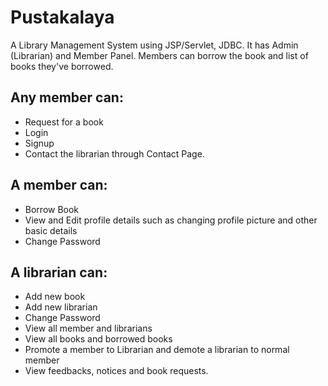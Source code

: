 # Pustakalaya
A Library Management System using JSP/Servlet, JDBC. It has Admin (Librarian) and Member Panel. Members can borrow the book and list of books they've borrowed.

## Any member can:
+ Request for a book
+ Login
+ Signup
+ Contact the librarian through Contact Page.

## A member can:
+ Borrow Book
+ View and Edit profile details such as changing profile picture and other basic details
+ Change Password

## A librarian can:
+ Add new book
+ Add new librarian
+ Change Password
+ View all member and librarians
+ View all books and borrowed books
+ Promote a member to Librarian and demote a librarian to normal member
+ View feedbacks, notices and book requests.
